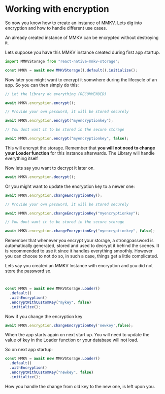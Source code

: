 # Working with encryption

So now you know how to create an instance of MMKV. Lets dig into encryption and how to handle different use cases.

An already created instance of MMKV can be encrypted without destroying it.

Lets suppose you have this MMKV instance created during first app startup.

```js
import MMKVStorage from "react-native-mmkv-storage";

const MMKV = await new MMKVStorage().default().initialize();
```

Now later you might want to encrypt it somwhere during the lifecycle of an app. So you can then simply do this:

```js
// Let the library do everything (RECOMMENDED)

await MMKV.encryption.encrypt();

// Provide your own password, it will be stored securely

await MMKV.encryption.encrypt("myencryptionkey");

// You dont want it to be stored in the secure storage

await MMKV.encryption.encrypt("myencryptionkey", false);
```

This will encrypt the storage. Remember that **you will not need to change your Loader function** for this instance afterwards. The Library will handle everything itself

Now lets say you want to decrypt it later on.

```js
await MMKV.encryption.decrypt();
```

Or you might want to update the encryption key to a newer one:

```js
await MMKV.encryption.changeEncryptionKey();

// Provide your own password, it will be stored securely

await MMKV.encryption.changeEncryptionKey("myencryptionkey");

// You dont want it to be stored in the secure storage

await MMKV.encryption.changeEncryptionKey("myencryptionkey", false);
```

Remember that whenever you encrypt your storage, a strongpassword is automatically generated, stored and used to decrypt it behind the scenes. It is recommended to use it since it handles everything smoothly. However you can choose to not do so, in such a case, things get a little complicated.


Lets say you created an MMKV Instance with encryption and you did not store the password so.
```js


const MMKV = await new MMKVStorage.Loader()
  .default()
  .withEncryption()
  .encryptWithCustomKey("mykey", false)
  .initialize();


```

Now if you change the encryption key 


```js
await MMKV.encryption.changeEncryptionKey('newkey',false);
```
When the app starts again on  next start up. You will need to update the value of key in the Loader function or your database will not load. 

So on next app startup:
```js
const MMKV = await new MMKVStorage.Loader()
  .default()
  .withEncryption()
  .encryptWithCustomKey("newkey", false)
  .initialize();
```

How you handle the change from old key to the new one, is left upon you.
